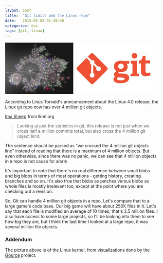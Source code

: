 ```yaml
---
layout: post
title:  "Git limits and the Linux repo"
date:   2015-05-03 01:28:00
categories: dev
tags: [git, linux]
---
```

![My helpful screenshot](/assets/LinuxGit.jpg)

According to Linus Torvald's announcement about the Linux 4.0 release,
the Linux git repo now has over 4 million git objects.

[Ima Sheep](https://lkml.org/lkml/2015/4/12/178) from lkml.org

> Looking at just the statistics in git, this release is not
just when we cross half a million commits total, but also cross the 4
million git object limit.

The sentence should be parsed as "we crossed the 4 million git objects line" instead of
reading that there is a maximum of 4 million objects. But even otherwise, since there
was no panic, we can see that 4 million objects in a repo is not cause for alarm.

It's important to note that there's no real difference between small blobs and big
blobs in terms of most operations - getting history, creating branches and so on.
It's also true that blobs as patches versus blobs as whole files is mostly irrelevant
too, except at the point where you are checking out a revision.

So, Git can handle 4 million git objects in a repo. Let's compare that to a large
game's code base. Our big game will have about 250K files in it. Let's say that each
file is modified an average of 10 times; that's 2.5 million files. I also have access
to some large projects, so I'll be looking into them to see how big they are, but
I think the last time I looked at a large repo, it was several million
file objects.

### Addendum

The picture above is of the Linux kernel, from visualizations done by the
[Gource](https://code.google.com/p/gource/wiki/Screenshots) project.
